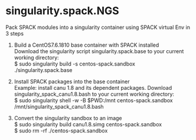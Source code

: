 # singularity.spack.NGS

Pack SPACK modules into a singularity container using SPACK virtual Env in 3 steps

1. Build a CentOS7.6.1810 base container with SPACK installed\
Download the singularity script singularity.spack.base to your current working directory:\
$ sudo singularity build -s centos-spack.sandbox ./singularity.spack.base

2. Install SPACK packages into the base container\
Example: install canu 1.8 and its dependent packages. Download singularity_spack_canu1.8.bash to your current working directory:\
$ sudo singularity shell -w -B $PWD:/mnt centos-spack.sandbox /mnt/singularity_spack_canu1.8.bash 

3. Convert the singularity sandbox to an image\
$ sudo singularity build canu1.8.simg centos-spack.sandbox\
$ sudo rm -rf ./centos-spack.sandbox
